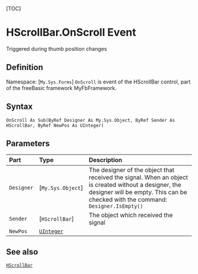 [TOC]
# HScrollBar.OnScroll Event
Triggered during thumb position changes
## Definition
Namespace: [`My.Sys.Forms`]
`OnScroll` is event of the HScrollBar control, part of the freeBasic framework MyFbFramework.
## Syntax
```freeBasic
OnScroll As Sub(ByRef Designer As My.Sys.Object, ByRef Sender As HScrollBar, ByRef NewPos As UInteger)
```

## Parameters

|Part|Type|Description|
| :------------ | :------------ | :------------ |
|`Designer`|[`My.Sys.Object`]|The designer of the object that received the signal. When an object is created without a designer, the designer will be empty. This can be checked with the command: `Designer.IsEmpty()`|
|`Sender`|[`HScrollBar`]|The object which received the signal|
|`NewPos`|[`UInteger`]("https://www.freebasic.net/wiki/KeyPgUInteger")||

## See also
[`HScrollBar`](HScrollBar.md)
